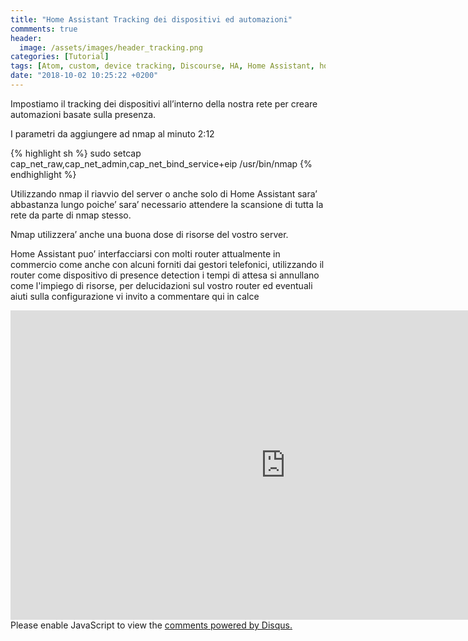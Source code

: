 ```yaml
---
title: "Home Assistant Tracking dei dispositivi ed automazioni"
commments: true
header:
  image: /assets/images/header_tracking.png
categories: [Tutorial]
tags: [Atom, custom, device tracking, Discourse, HA, Home Assistant, how-to, nmap, Notifiche, Python, router, sensori, Telegram, Tracking, Tutorial, Video, Yaml]
date: "2018-10-02 10:25:22 +0200"
---
```

Impostiamo il tracking dei dispositivi all’interno della nostra rete per creare automazioni basate sulla presenza.

I parametri da aggiungere ad nmap al minuto 2:12

{% highlight sh %}
sudo setcap cap_net_raw,cap_net_admin,cap_net_bind_service+eip /usr/bin/nmap
{% endhighlight %}

Utilizzando nmap il riavvio del server o anche solo di Home Assistant sara’ abbastanza lungo poiche’ sara’ necessario attendere la scansione di tutta la rete da parte di nmap stesso.

Nmap utilizzera’ anche una buona dose di risorse del vostro server.

Home Assistant puo’ interfacciarsi con molti router attualmente in commercio come anche con alcuni forniti dai gestori telefonici, utilizzando il router come dispositivo di presence detection i tempi di attesa si annullano come l'impiego di risorse, per delucidazioni sul vostro router ed eventuali aiuti sulla configurazione vi invito a commentare qui in calce

<iframe width="880" height="495" src="https://www.youtube.com/embed/UCz42IwuJwM" frameborder="0" allow="autoplay; encrypted-media" allowfullscreen></iframe>


<div id="disqus_thread"></div>
<script>

/**
*  RECOMMENDED CONFIGURATION VARIABLES: EDIT AND UNCOMMENT THE SECTION BELOW TO INSERT DYNAMIC VALUES FROM YOUR PLATFORM OR CMS.
*  LEARN WHY DEFINING THESE VARIABLES IS IMPORTANT: https://disqus.com/admin/universalcode/#configuration-variables*/
/*
var disqus_config = function () {
this.page.url = PAGE_URL;  // Replace PAGE_URL with your page's canonical URL variable
this.page.identifier = PAGE_IDENTIFIER; // Replace PAGE_IDENTIFIER with your page's unique identifier variable
};
*/
(function() { // DON'T EDIT BELOW THIS LINE
var d = document, s = d.createElement('script');
s.src = 'https://italiadomotica.disqus.com/embed.js';
s.setAttribute('data-timestamp', +new Date());
(d.head || d.body).appendChild(s);
})();
</script>
<noscript>Please enable JavaScript to view the <a href="https://disqus.com/?ref_noscript">comments powered by Disqus.</a></noscript>
